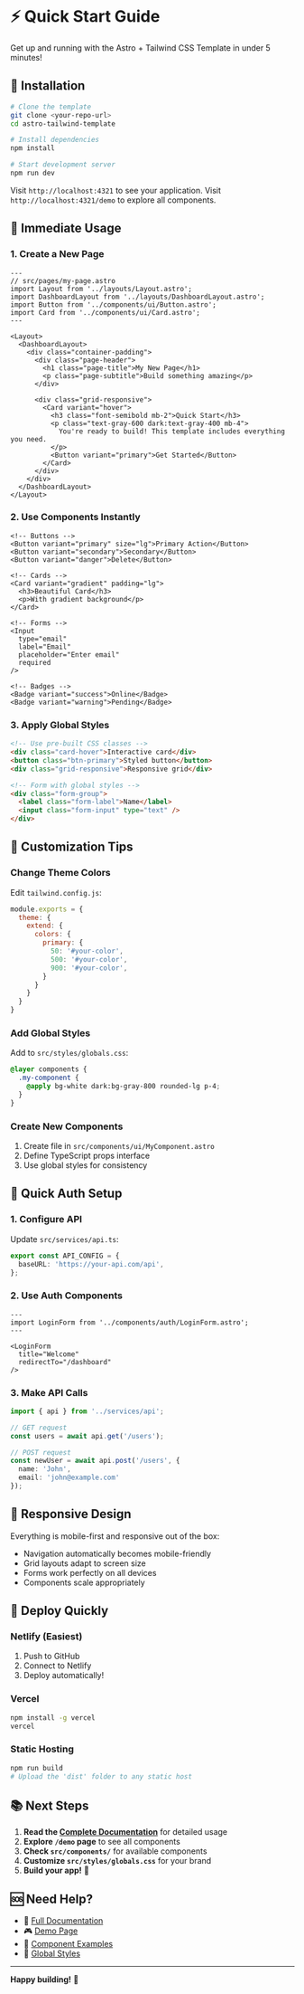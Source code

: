 # ⚡ Quick Start Guide

Get up and running with the Astro + Tailwind CSS Template in under 5 minutes!

## 🚀 Installation

```bash
# Clone the template
git clone <your-repo-url>
cd astro-tailwind-template

# Install dependencies
npm install

# Start development server
npm run dev
```

Visit `http://localhost:4321` to see your application.
Visit `http://localhost:4321/demo` to explore all components.

## 🎯 Immediate Usage

### 1. Create a New Page

```astro
---
// src/pages/my-page.astro
import Layout from '../layouts/Layout.astro';
import DashboardLayout from '../layouts/DashboardLayout.astro';
import Button from '../components/ui/Button.astro';
import Card from '../components/ui/Card.astro';
---

<Layout>
  <DashboardLayout>
    <div class="container-padding">
      <div class="page-header">
        <h1 class="page-title">My New Page</h1>
        <p class="page-subtitle">Build something amazing</p>
      </div>

      <div class="grid-responsive">
        <Card variant="hover">
          <h3 class="font-semibold mb-2">Quick Start</h3>
          <p class="text-gray-600 dark:text-gray-400 mb-4">
            You're ready to build! This template includes everything you need.
          </p>
          <Button variant="primary">Get Started</Button>
        </Card>
      </div>
    </div>
  </DashboardLayout>
</Layout>
```

### 2. Use Components Instantly

```astro
<!-- Buttons -->
<Button variant="primary" size="lg">Primary Action</Button>
<Button variant="secondary">Secondary</Button>
<Button variant="danger">Delete</Button>

<!-- Cards -->
<Card variant="gradient" padding="lg">
  <h3>Beautiful Card</h3>
  <p>With gradient background</p>
</Card>

<!-- Forms -->
<Input
  type="email"
  label="Email"
  placeholder="Enter email"
  required
/>

<!-- Badges -->
<Badge variant="success">Online</Badge>
<Badge variant="warning">Pending</Badge>
```

### 3. Apply Global Styles

```html
<!-- Use pre-built CSS classes -->
<div class="card-hover">Interactive card</div>
<button class="btn-primary">Styled button</button>
<div class="grid-responsive">Responsive grid</div>

<!-- Form with global styles -->
<div class="form-group">
  <label class="form-label">Name</label>
  <input class="form-input" type="text" />
</div>
```

## 🎨 Customization Tips

### Change Theme Colors

Edit `tailwind.config.js`:

```javascript
module.exports = {
  theme: {
    extend: {
      colors: {
        primary: {
          50: '#your-color',
          500: '#your-color',
          900: '#your-color',
        }
      }
    }
  }
}
```

### Add Global Styles

Add to `src/styles/globals.css`:

```css
@layer components {
  .my-component {
    @apply bg-white dark:bg-gray-800 rounded-lg p-4;
  }
}
```

### Create New Components

1. Create file in `src/components/ui/MyComponent.astro`
2. Define TypeScript props interface
3. Use global styles for consistency

## 🔐 Quick Auth Setup

### 1. Configure API

Update `src/services/api.ts`:

```typescript
export const API_CONFIG = {
  baseURL: 'https://your-api.com/api',
};
```

### 2. Use Auth Components

```astro
---
import LoginForm from '../components/auth/LoginForm.astro';
---

<LoginForm 
  title="Welcome"
  redirectTo="/dashboard"
/>
```

### 3. Make API Calls

```typescript
import { api } from '../services/api';

// GET request
const users = await api.get('/users');

// POST request
const newUser = await api.post('/users', {
  name: 'John',
  email: 'john@example.com'
});
```

## 📱 Responsive Design

Everything is mobile-first and responsive out of the box:

- Navigation automatically becomes mobile-friendly
- Grid layouts adapt to screen size  
- Forms work perfectly on all devices
- Components scale appropriately

## 🚀 Deploy Quickly

### Netlify (Easiest)

1. Push to GitHub
2. Connect to Netlify
3. Deploy automatically!

### Vercel

```bash
npm install -g vercel
vercel
```

### Static Hosting

```bash
npm run build
# Upload the 'dist' folder to any static host
```

## 📚 Next Steps

1. **Read the [Complete Documentation](./TEMPLATE_README.md)** for detailed usage
2. **Explore `/demo` page** to see all components
3. **Check `src/components/`** for available components
4. **Customize `src/styles/globals.css`** for your brand
5. **Build your app!** 🎉

## 🆘 Need Help?

- 📖 [Full Documentation](./TEMPLATE_README.md)
- 🎮 [Demo Page](http://localhost:4321/demo) 
- 🧩 [Component Examples](./src/components/)
- 🎨 [Global Styles](./src/styles/globals.css)

---

**Happy building!** 🚀